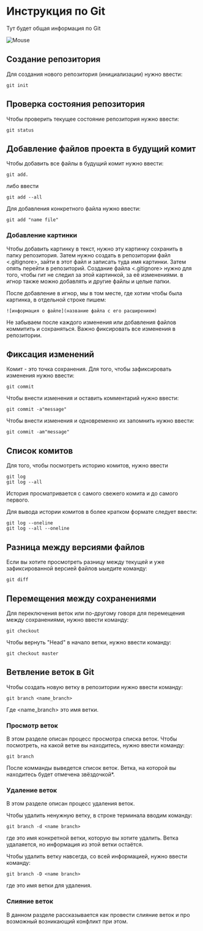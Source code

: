 # Инструкция по Git

Тут будет общая информация по Git

![Mouse](mouse.jpg)

## Создание репозитория

Для создания нового репозитория (инициализации) нужно ввести:

    git init

## Проверка состояния репозитория

Чтобы проверить текущее состояние репозитория нужно ввести:

    git status

## Добавление файлов проекта в будущий комит

Чтобы добавить все файлы в будущий комит нужно ввести:

    git add.

либо ввести 

    git add --all

Для добавления конкретного файла нужно ввести:

    git add "name file"

### Добавление картинки

Чтобы добавить картинку в текст, нужно эту картинку сохранить в папку репозитория. Затем нужно создать в репозитории файл <.gitignore>, зайти в этот файл и записать туда имя картинки. Затем опять перейти в репозиторий. Создание файла <.gitignore> нужно для того, чтобы гит не следил за этой картинкой, за её изменениями. в игнор также можно добавлять и другие файлы и целые папки. 

После добавление в игнор, мы в том месте, где хотим чтобы была картинка, в отдельной строке пишем:

    ![информация о файле](название файла с его расширением)

Не забываем после каждого изменения или добавления файлов коммитить и сохраняться. Важно фиксировать все изменения в репозитории.

## Фиксация изменений

Комит  - это точка сохранения. Для того, чтобы зафиксировать изменения нужно ввести:

    git commit

Чтобы внести изменения и оставить комментарий нужно ввести:

    git commit -a"message"

Чтобы внести изменения и одновременно их запомнить нужно ввести:

    git commit -am"message"

## Список комитов

Для того, чтобы посмотреть историю комитов, нужно ввести

    git log
    git log --all

История просматривается с самого свежего комита и до самого первого.

Для вывода истории комитов в более кратком формате следует ввести:

    git log --oneline
    git log --all --oneline

## Разница между версиями файлов

Если вы хотите просмотреть разницу между текущей и уже зафиксированной версией файлов ыыедите команду:

    git diff

## Перемещения между сохранениями

Для переключения веток или по-другому говоря для перемещения между сохранениями, нужно ввести команду:

    git checkout

Чтобы вернуть  "Head" в начало ветки, нужно ввести команду:

    git checkout master


## Ветвление веток в Git

Чтобы создать новую ветку в репозитории нужно ввести команду:

    git branch <name_branch>

Где <name_branch> это имя ветки.

### Просмотр веток

В этом разделе описан процесс просмотра списка веток.
Чтобы посмотреть, на какой ветке вы находитесь, нужно ввести команду:

    git branch 

После комманды выведется список веток. Ветка, на которой вы находитесь будет отмечена звёздочкой*.

### Удаление веток

В этом разделе описан процесс удаления веток.

Чтобы удалить ненужную ветку, в строке терминала вводим команду:

    git branch -d <name branch>

где <name branch> это имя конкретной ветки, которую вы хотите удалить. Ветка удалаяется, но информация из этой ветки остаётся.

Чтобы удалить ветку навсегда, со всей информацией, нужно ввести команду:

    git branch -D <name branch>

где <name branch> это имя ветки для удаления.

### Слияние веток 

В данном разделе рассказывается как провести слияние веток и про возможный возникающий конфликт при этом.